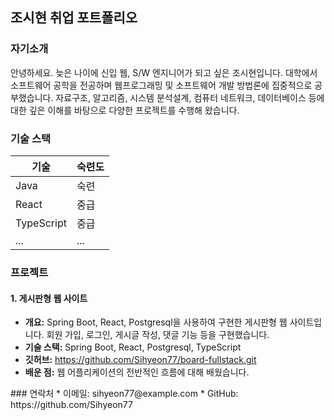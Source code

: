 ## 조시현 취업 포트폴리오

### 자기소개

안녕하세요. 늦은 나이에 신입 웹, S/W 엔지니어가 되고 싶은 조시현입니다. 대학에서 소프트웨어 공학을 전공하며 웹프로그래밍 및 소프트웨어 개발 방법론에 집중적으로 공부했습니다. 자료구조, 알고리즘, 시스템 분석설계, 컴퓨터 네트워크, 데이터베이스 등에 대한 깊은 이해를 바탕으로 다양한 프로젝트를 수행해 왔습니다.

### 기술 스택

| 기술 | 숙련도 |
|---|---|
| Java | 숙련 |
| React | 중급 |
| TypeScript | 중급 |
| ... | ... |

### 프로젝트

#### 1. 게시판형 웹 사이트

* **개요:** Spring Boot, React, Postgresql을 사용하여 구현한 게시판형 웹 사이트입니다. 회원 가입, 로그인, 게시글 작성, 댓글 기능 등을 구현했습니다.
* **기술 스택:** Spring Boot, React, Postgresql, TypeScript
* **깃허브:** https://github.com/Sihyeon77/board-fullstack.git
* **배운 점:** 웹 어플리케이션의 전반적인 흐름에 대해 배웠습니다.

<!--
### 개인적인 성장

--!>
### 연락처

* 이메일: sihyeon77@example.com
* GitHub: https://github.com/Sihyeon77


